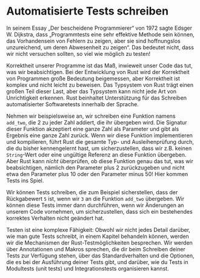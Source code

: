 # Automatisierte Tests schreiben

In seinem Essay „Der bescheidene Programmierer“ von 1972 sagte Edsger W.
Dijkstra, dass „Programmtests eine sehr effektive Methode sein können, das
Vorhandensein von Fehlern zu zeigen, aber sie sind hoffnungslos unzureichend,
um deren Abwesenheit zu zeigen“. Das bedeutet nicht, dass wir nicht versuchen
sollten, so viel wie möglich zu testen!

Korrektheit unserer Programme ist das Maß, inwieweit unser Code das tut, was
wir beabsichtigen. Bei der Entwicklung von Rust wird der Korrektheit von
Programmen große Bedeutung beigemessen, aber Korrektheit ist komplex und nicht
leicht zu beweisen. Das Typsystem von Rust trägt einen großen Teil dieser Last,
aber das Typsystem kann nicht jede Art von Unrichtigkeit erkennen. Rust
beinhaltet Unterstützung für das Schreiben automatisierter Softwaretests
innerhalb der Sprache.

Nehmen wir beispielsweise an, wir schreiben eine Funktion namens `add_two`, die
2 zu jeder Zahl addiert, die ihr übergeben wird. Die Signatur dieser Funktion
akzeptiert eine ganze Zahl als Parameter und gibt als Ergebnis eine ganze Zahl
zurück. Wenn wir diese Funktion implementieren und kompilieren, führt Rust die
gesamte Typ- und Ausleihenprüfung durch, die du bisher kennengelernt hast, um
sicherzustellen, dass wir z.B. keinen `String`-Wert oder eine ungültige
Referenz an diese Funktion übergeben. Aber Rust kann *nicht* überprüfen, ob
diese Funktion genau das tut, was wir beabsichtigen, nämlich den Parameter plus
2 zurückzugeben und nicht etwa den Parameter plus 10 oder den Parameter minus
50! Hier kommen Tests ins Spiel.

Wir können Tests schreiben, die zum Beispiel sicherstellen, dass der
Rückgabewert `5` ist, wenn wir `3` an die Funktion `add_two` übergeben. Wir
können diese Tests immer dann durchführen, wenn wir Änderungen an unserem Code
vornehmen, um sicherzustellen, dass sich ein bestehendes korrektes Verhalten
 nicht geändert hat.

Testen ist eine komplexe Fähigkeit: Obwohl wir nicht jedes Detail darüber, wie
man gute Tests schreibt, in einem Kapitel behandeln können, werden wir die
Mechanismen der Rust-Testmöglichkeiten besprechen. Wir werden über Annotationen
und Makros sprechen, die dir beim Schreiben deiner Tests zur Verfügung stehen,
über das Standardverhalten und die Optionen, die es bei der Ausführung deiner
Tests gibt, und darüber, wie du Tests in Modultests (unit tests) und
Integrationstests organisieren kannst.
